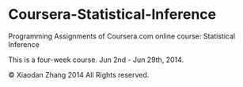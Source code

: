 Coursera-Statistical-Inference
==============================
Programming Assignments of Coursera.com online course: Statistical Inference

This is a four-week course. Jun 2nd - Jun 29th, 2014.

© Xiaodan Zhang 2014 All Rights reserved.
